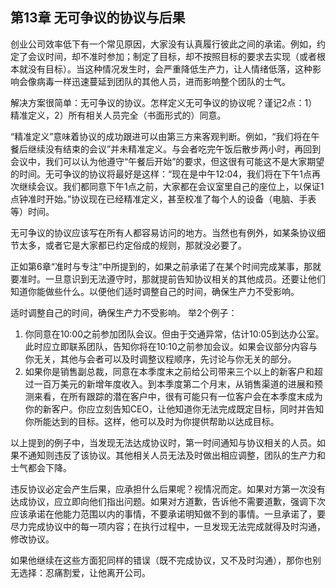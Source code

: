 ## 第13章 无可争议的协议与后果

创业公司效率低下有一个常见原因，大家没有认真履行彼此之间的承诺。例如，约定了会议时间，却不准时参加；制定了目标，却不按照目标的要求去实现（或者根本就没有目标）。当这种情况发生时，会严重降低生产力，让人情绪低落，这种影响会像病毒一样迅速蔓延到团队的其他人员，进而影响整个团队的士气。 

解决方案很简单：无可争议的协议。怎样定义无可争议的协议呢？谨记2点：1）精准定义，2）所有相关人员完全（书面形式的）同意。 

“精准定义”意味着协议的成功跟进可以由第三方来客观判断。例如，“我们将在午餐后继续没有结束的会议”并未精准定义。与会者吃完午饭后散步两小时，再回到会议中，我们可以认为他遵守“午餐后开始”的要求，但这很有可能这不是大家期望的时间。无可争议的协议将最好是这样：“现在是中午12:04，我们将在下午1点再次继续会议。我们都同意下午1点之前，大家都在会议室里自己的座位上，以保证1点钟准时开始。”协议现在已经精准定义，甚至校准了每个人的设备（电脑、手表等）时间。

无可争议的协议应该写在所有人都容易访问的地方。当然也有例外，如某条协议细节太多，或者它是大家都已约定俗成的规则，那就没必要了。

正如第6章“准时与专注”中所提到的，如果之前承诺了在某个时间完成某事，那就要准时。一旦意识到无法遵守时，那就提前告知协议相关的其他成员。还要让他们知道你能做些什么。以便他们适时调整自己的时间，确保生产力不受影响。


适时调整自己的时间，确保生产力不受影响。
举2个例子：
1. 你同意在10:00之前参加团队会议。但由于交通异常，估计10:05到达办公室。此时应立即联系团队，告知你将在10:10之前参加会议。如果会议部分内容与你无关，其他与会者可以及时调整议程顺序，先讨论与你无关的部分。
2. 如果你是销售副总裁，同意在本季度末之前给公司带来三个以上的新客户和超过一百万美元的新增年度收入。到本季度第二个月末，从销售渠道的进展和预测来看，在所有跟踪的潜在客户中，很有可能只有一位客户会在本季度末成为你的新客户。你应立刻告知CEO，让他知道你无法完成既定目标，同时并告知你所能达到的目标。这样，他可以及时为你提供帮助以达成目标。

以上提到的例子中，当发现无法达成协议时，第一时间通知与协议相关的人员。如果不通知则违反了该协议。其他相关人员无法及时做出相应调整，团队的生产力和士气都会下降。

违反协议必定会产生后果，应承担什么后果呢？视情况而定。如果对方第一次没有达成协议，应立即向他们指出问题。如果对方道歉，告诉他不需要道歉，强调下次应该承诺在他能力范围以内的事情，不要承诺明知做不到的事情。一旦承诺了，要尽力完成协议中的每一项内容；在执行过程中，一旦发现无法完成就得及时沟通，修改协议。
 
如果他继续在这些方面犯同样的错误（既不完成协议，又不及时沟通），那你也别无选择：忍痛割爱，让他离开公司。
